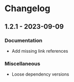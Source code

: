 # Changelog

## 1.2.1 - 2023-09-09

### Documentation

- Add missing link references

### Miscellaneous

- Loose dependency versions
